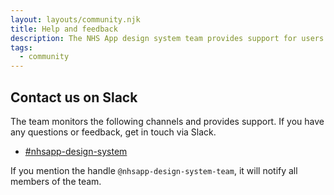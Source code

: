 ```yaml
---
layout: layouts/community.njk
title: Help and feedback
description: The NHS App design system team provides support for users of the NHS App design resources. Contact us to ask for help or to provide feedback.
tags:
  - community
---
```


## Contact us on Slack

The team monitors the following channels and provides support. If you have any questions or feedback, get in touch via Slack.

- [#nhsapp-design-system](https://nhsdigitalcorporate.enterprise.slack.com/archives/C06GY1LRP19)

If you mention the handle `@nhsapp-design-system-team`, it will notify all members of the team.
